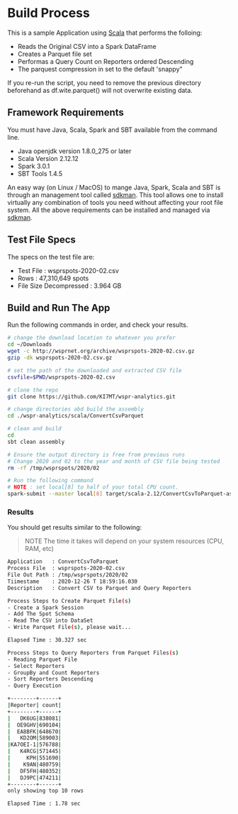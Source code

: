 # Build Process

This is a sample Application using [Scala][] that performs the folloing:

* Reads the Original CSV into a Spark DataFrame
* Creates a Parquet file set
* Performas a Query Count on Reporters ordered Descending
* The parquest compression in set to the default 'snappy"

If you re-run the script, you need to remove the previous
directory beforehand as df.wite.parquet() will not overwrite
existing data.

## Framework Requirements

You must have Java, Scala, Spark and SBT available from the command line.

- Java openjdk version 1.8.0_275 or later
- Scala Version 2.12.12
- Spark 3.0.1
- SBT Tools 1.4.5

An easy way (on Linux / MacOS) to mange Java, Spark, Scala and SBT is
through an management tool called [sdkman][]. This tool allows
one to install virtually any combination of tools you need without
affecting your root file system. All the above requirements
can be installed and managed via [sdkman][].

## Test File Specs

The specs on the test file are:

- Test File : wsprspots-2020-02.csv
- Rows : 47,310,649 spots
- File Size Decompressed : 3.964 GB


## Build and Run The App

Run the following commands in order, and check your results.

```bash
# change the download location to whatever you prefer
cd ~/Downloads
wget -c http://wsprnet.org/archive/wsprspots-2020-02.csv.gz
gzip -dk wsprspots-2020-02.csv.gz

# set the path of the downloaded and extracted CSV file
csvfile=$PWD/wsprspots-2020-02.csv

# clone the repo
git clone https://github.com/KI7MT/wspr-analytics.git

# change directories abd build the assembly
cd ./wspr-analytics/scala/ConvertCsvParquet

# clean and build
cd 
sbt clean assembly

# Ensure the output directory is free from previous runs
# Change 2020 and 02 to the year and month of CSV file being tested
rm -rf /tmp/wsprspots/2020/02

# Run the following command
# NOTE : set local[8] to half of your total CPU count. 
spark-submit --master local[8] target/scala-2.12/ConvertCsvToParquet-assembly-1.0.jar $csvfile
```

### Results

You should get results similar to the following:

>NOTE The time it takes will depend on your system resources (CPU, RAM, etc)

```bash
Application   : ConvertCsvToParquet
Process File  : wsprspots-2020-02.csv
File Out Path : /tmp/wsprspots/2020/02
Tiimestame    : 2020-12-26 T 18:59:16.030
Description   : Convert CSV to Parquet and Query Reporters

Process Steps to Create Parquet File(s)
- Create a Spark Session
- Add The Spot Schema
- Read The CSV into DataSet
- Write Parquet File(s), please wait...

Elapsed Time : 30.327 sec

Process Steps to Query Reporters from Parquet Files(s)
- Reading Parquet File
- Select Reporters
- GroupBy and Count Reporters
- Sort Reporters Descending
- Query Execution

+--------+------+
|Reporter| count|
+--------+------+
|   DK6UG|838081|
|  OE9GHV|690104|
|  EA8BFK|648670|
|   KD2OM|589003|
|KA7OEI-1|576788|
|   K4RCG|571445|
|     KPH|551690|
|    K9AN|480759|
|   DF5FH|480352|
|   DJ9PC|474211|
+--------+------+
only showing top 10 rows

Elapsed Time : 1.78 sec
```

[wpsrspots-2020-02.csv.zip]: http://wsprnet.org/archive/wsprspots-2020-02.csv.zip
[sdkman]: https://sdkman.io/
[Spark SQL]: https://spark.apache.org/docs/latest/sql-programming-guide.html
[Scala]: https://scala-lang.org/
